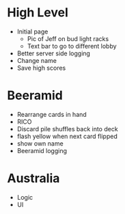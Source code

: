 # High Level
- Initial page
  - Pic of Jeff on bud light racks
  - Text bar to go to different lobby
- Better server side logging
- Change name
- Save high scores

# Beeramid
- Rearrange cards in hand
- RICO
- Discard pile shuffles back into deck
- flash yellow when next card flipped
- show own name
- Beeramid logging

# Australia
- Logic
- UI
